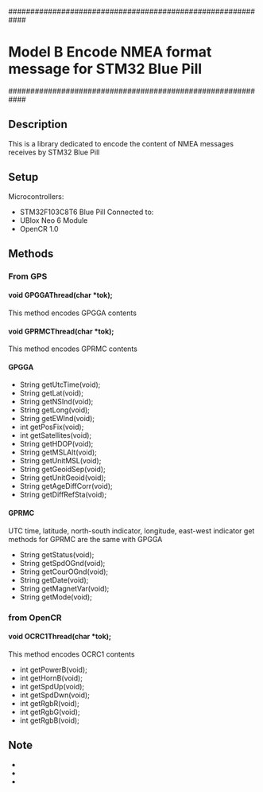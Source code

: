 ############################################################
#	Model B Encode NMEA format message for STM32 Blue Pill
############################################################

## Description

This is a library dedicated to encode the content of NMEA messages receives by STM32 Blue Pill

## Setup
 
 Microcontrollers:
 - STM32F103C8T6 Blue Pill
 Connected to:
 - UBlox Neo 6 Module
 - OpenCR 1.0


## Methods

### From GPS
#### void GPGGAThread(char *tok); 
This method encodes GPGGA contents

#### void GPRMCThread(char *tok);
This method encodes GPRMC contents

#### GPGGA
- String getUtcTime(void);
- String getLat(void);
- String getNSInd(void);
- String getLong(void);
- String getEWInd(void);
- int getPosFix(void);
- int getSatellites(void);
- String getHDOP(void);
- String getMSLAlt(void);
- String getUnitMSL(void);
- String getGeoidSep(void);
- String getUnitGeoid(void);
- String getAgeDiffCorr(void);
- String getDiffRefSta(void);

#### GPRMC
UTC time, latitude, north-south indicator, longitude, east-west indicator get methods for GPRMC are the same with GPGGA
- String getStatus(void);
- String getSpdOGnd(void);
- String getCourOGnd(void);
- String getDate(void);
- String getMagnetVar(void);
- String getMode(void);

### from OpenCR
#### void OCRC1Thread(char *tok);
This method encodes OCRC1 contents

- int getPowerB(void);
- int getHornB(void);
- int getSpdUp(void);
- int getSpdDwn(void);
- int getRgbR(void);
- int getRgbG(void);
- int getRgbB(void);

## Note
 - 
 - 
 - 

